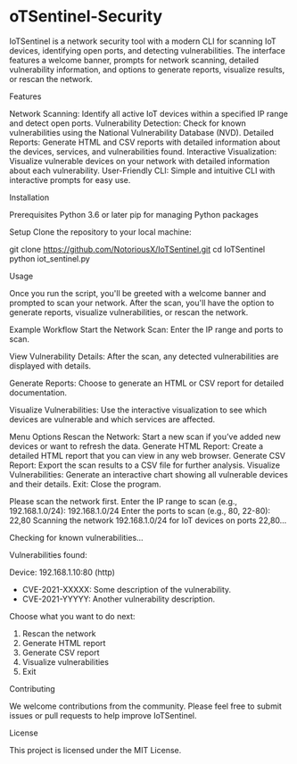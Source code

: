 # oTSentinel-Security
IoTSentinel is a network security tool with a modern CLI for scanning IoT devices, identifying open ports, and detecting vulnerabilities. The interface features a welcome banner, prompts for network scanning, detailed vulnerability information, and options to generate reports, visualize results, or rescan the network.

Features

Network Scanning: Identify all active IoT devices within a specified IP range and detect open ports.
Vulnerability Detection: Check for known vulnerabilities using the National Vulnerability Database (NVD).
Detailed Reports: Generate HTML and CSV reports with detailed information about the devices, services, and vulnerabilities found.
Interactive Visualization: Visualize vulnerable devices on your network with detailed information about each vulnerability.
User-Friendly CLI: Simple and intuitive CLI with interactive prompts for easy use.

Installation

Prerequisites
Python 3.6 or later
pip for managing Python packages


Setup
Clone the repository to your local machine:

git clone https://github.com/NotoriousX/IoTSentinel.git
cd IoTSentinel
python iot_sentinel.py


Usage

Once you run the script, you'll be greeted with a welcome banner and prompted to scan your network. After the scan, you'll have the option to generate reports, visualize vulnerabilities, or rescan the network.

Example Workflow
Start the Network Scan: Enter the IP range and ports to scan.

View Vulnerability Details: After the scan, any detected vulnerabilities are displayed with details.

Generate Reports: Choose to generate an HTML or CSV report for detailed documentation.

Visualize Vulnerabilities: Use the interactive visualization to see which devices are vulnerable and which services are affected.


Menu Options
Rescan the Network: Start a new scan if you’ve added new devices or want to refresh the data.
Generate HTML Report: Create a detailed HTML report that you can view in any web browser.
Generate CSV Report: Export the scan results to a CSV file for further analysis.
Visualize Vulnerabilities: Generate an interactive chart showing all vulnerable devices and their details.
Exit: Close the program.



Please scan the network first.
Enter the IP range to scan (e.g., 192.168.1.0/24): 192.168.1.0/24
Enter the ports to scan (e.g., 80, 22-80): 22,80
Scanning the network 192.168.1.0/24 for IoT devices on ports 22,80...

Checking for known vulnerabilities...

Vulnerabilities found:

Device: 192.168.1.10:80 (http)
  - CVE-2021-XXXXX: Some description of the vulnerability.
  - CVE-2021-YYYYY: Another vulnerability description.

Choose what you want to do next:
1. Rescan the network
2. Generate HTML report
3. Generate CSV report
4. Visualize vulnerabilities
5. Exit

Contributing

We welcome contributions from the community. Please feel free to submit issues or pull requests to help improve IoTSentinel.

License

This project is licensed under the MIT License.

